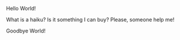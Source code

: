 Hello World!



What is a haiku?
Is it something I can buy?
Please, someone help me!






Goodbye World!